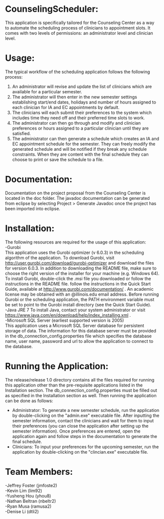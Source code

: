 # CounselingScheduler:
This application is specifically tailored for the Counseling Center as a way to automate the scheduling process of clinicians to appointment slots. It comes with two levels of permissions: an administrator level and clinician level.

# Usage:
The typical workflow of the scheduling application follows the following process:  
1. An administrator will revise and update the list of clinicians which are available for a particular semester.   
2. The administrator will then enter in the new semester settings establishing start/end dates, holidays and number of hours assigned to each clinician for IA and EC appointments by default.   
3. The clinicians will each submit their preferences to the system which includes time they need off and their preferred time slots to work.  
4. The administrator can then go through and modify and clinician preferences or hours assigned to a particular clinician until they are satisfied.   
5. The administrator can then generate a schedule which creates an IA and EC appointment schedule for the semester. They can freely modify the generated schedule and will be notified if they break any schedule constraints. When they are content with the final schedule they can choose to print or save the schedule to a file.  

# Documentation:
Documentation on the project proposal from the Counseling Center is located in the doc folder. The javadoc documentation can be generated from eclipse by selecting Project > Generate Javadoc once the project has been imported into eclipse.  

# Installation:
The following resources are required for the usage of this application:  
-Gurobi  
  This application uses the Gurobi optimizer (v 6.0.3) in the scheduling algorithm of the application. To download Gurobi, visit http://user.gurobi.com/download/gurobi-optimizer and download the files for version 6.0.3. In addition to downloading the README file, make sure to choose the right version of the installer for your machine (e.g. Windows 64). 
  To install Gurobi, double-click the .msi file you downloaded or follow the instructions in the README file. follow the instructions in the Quick Start Guide, available at http://www.gurobi.com/documentation/ . An academic license may be obtained with an @illinois.edu email address. Before running Gurobi or the scheduling application, the PATH environment variable must be set to point to the Gurobi install directory (see the Quick Start Guide).  
-Java JRE 7 
  To install Java, contact your system administrator or visit https://www.java.com/en/download/help/index_installing.xml .   
-Microsoft SQL Server  (earliest supported version is 2005)  
  This application uses a Microsoft SQL Server database for persistent storage of data. The information for this database server must be provided in the db_connection_config.properties file which specifies the database name, user name, password and url to allow the application to connect to the database.  

# Running the Application:
The release/release 1.0 directory contains all the files required for running this application other than the pre-requisite applications listed in the Installation section. The db_connection_config.properties must be filled out as specified in the Installation section as well. Then running the application can be done as follows:  
- Administrator:
  To generate a new semester schedule, run the application by double-clicking on the "admin.exe" executable file. After inputting the semester information, contact the clinicians and wait for them to input their preferences (you can close the application after setting up the semester information). Once preferences are entered, open the application again and follow steps in the documentation to generate the final schedule. 
- Clinicians:
  To input your preferences for the upcoming semester, run the application by double-clicking on the "clincian.exe" executable file.

# Team Members:  
-Jeffrey Foster (jmfoste2)  
-Kevin Lim (lim92)  
-Yusheng Hou (yhou8)  
-Nathan Beltran (nbeltr2)  
-Ryan Musa (ramusa2)  
-Denise Li (dtli2)  

